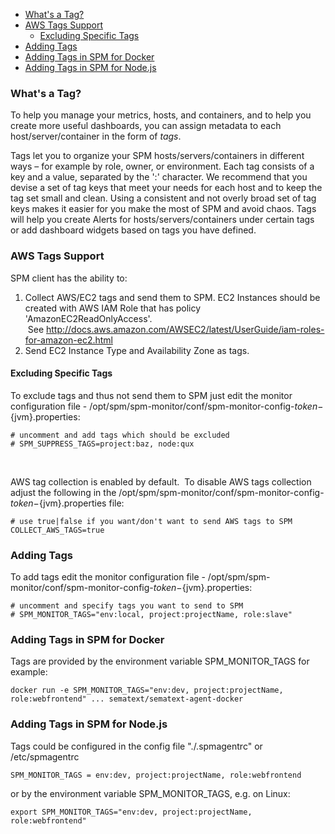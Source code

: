   - [What's a Tag?](#TagSupport-What'saTag?)
  - [AWS Tags Support](#TagSupport-AWSTagsSupport)
      - [Excluding Specific Tags](#TagSupport-ExcludingSpecificTags)
  - [Adding Tags](#TagSupport-AddingTags)
  - [Adding Tags in SPM for
    Docker](#TagSupport-AddingTagsinSPMforDocker)
  - [Adding Tags in SPM for
    Node.js](#TagSupport-AddingTagsinSPMforNode.js)

### What's a Tag?

To help you manage your metrics, hosts, and containers, and to help you
create more useful dashboards, you can assign metadata to each
host/server/container in the form of *tags*.

Tags let you to organize your SPM hosts/servers/containers in different
ways – for example by role, owner, or environment. Each tag consists of
a key and a value, separated by the ':' character. We recommend that you
devise a set of tag keys that meet your needs for each host and to keep
the tag set small and clean. Using a consistent and not overly broad set
of tag keys makes it easier for you make the most of SPM and avoid
chaos. Tags will help you create Alerts for hosts/servers/containers
under certain tags or add dashboard widgets based on tags you have
defined.

### **AWS Tags Support**

SPM client has the ability to:

1.  Collect AWS/EC2 tags and send them to SPM. EC2 Instances should be
    created with AWS IAM Role that has policy 'AmazonEC2ReadOnlyAccess'.
     See <http://docs.aws.amazon.com/AWSEC2/latest/UserGuide/iam-roles-for-amazon-ec2.html> 
2.  Send EC2 Instance Type and Availability Zone as tags.

#### **Excluding Specific Tags**

To exclude tags and thus not send them to SPM just edit the monitor
configuration file -
/opt/spm/spm-monitor/conf/spm-monitor-config-${token}-${jvm}.properties:

``` syntaxhighlighter-pre
# uncomment and add tags which should be excluded
# SPM_SUPPRESS_TAGS=project:baz, node:qux
```

 

AWS tag collection is enabled by default.  To disable AWS tags
collection adjust the following in the
/opt/spm/spm-monitor/conf/spm-monitor-config-${token}-${jvm}.properties
file:

``` syntaxhighlighter-pre
# use true|false if you want/don't want to send AWS tags to SPM
COLLECT_AWS_TAGS=true
```

### Adding Tags

To add tags edit the monitor configuration file -
/opt/spm/spm-monitor/conf/spm-monitor-config-${token}-${jvm}.properties:

``` syntaxhighlighter-pre
# uncomment and specify tags you want to send to SPM
# SPM_MONITOR_TAGS="env:local, project:projectName, role:slave"
```

### Adding Tags in SPM for Docker

Tags are provided by the environment variable SPM\_MONITOR\_TAGS for
example:

``` syntaxhighlighter-pre
docker run -e SPM_MONITOR_TAGS="env:dev, project:projectName, role:webfrontend" ... sematext/sematext-agent-docker
```

### Adding Tags in SPM for Node.js

Tags could be configured in the config file "./.spmagentrc" or
/etc/spmagentrc

``` syntaxhighlighter-pre
SPM_MONITOR_TAGS = env:dev, project:projectName, role:webfrontend
```

or by the environment variable SPM\_MONITOR\_TAGS, e.g. on Linux:

``` syntaxhighlighter-pre
export SPM_MONITOR_TAGS="env:dev, project:projectName, role:webfrontend"
```

